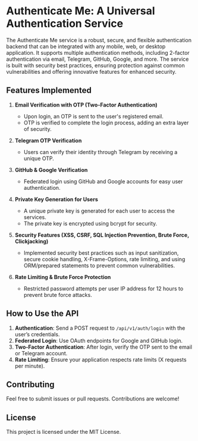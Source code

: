 
# Authenticate Me: A Universal Authentication Service

The Authenticate Me service is a robust, secure, and flexible authentication backend that can be integrated with any mobile, web, or desktop application. It supports multiple authentication methods, including 2-factor authentication via email, Telegram, GitHub, Google, and more. The service is built with security best practices, ensuring protection against common vulnerabilities and offering innovative features for enhanced security.

## Features Implemented

1. **Email Verification with OTP (Two-Factor Authentication)**  
   - Upon login, an OTP is sent to the user's registered email.  
   - OTP is verified to complete the login process, adding an extra layer of security.

2. **Telegram OTP Verification**  
   - Users can verify their identity through Telegram by receiving a unique OTP.

3. **GitHub & Google Verification**  
   - Federated login using GitHub and Google accounts for easy user authentication.

4. **Private Key Generation for Users**  
   - A unique private key is generated for each user to access the services.  
   - The private key is encrypted using bcrypt for security.

5. **Security Features (XSS, CSRF, SQL Injection Prevention, Brute Force, Clickjacking)**  
   - Implemented security best practices such as input sanitization, secure cookie handling, X-Frame-Options, rate limiting, and using ORM/prepared statements to prevent common vulnerabilities.

6. **Rate Limiting & Brute Force Protection**  
   - Restricted password attempts per user IP address for 12 hours to prevent brute force attacks.

## How to Use the API

1. **Authentication**: Send a POST request to `/api/v1/auth/login` with the user’s credentials.
2. **Federated Login**: Use OAuth endpoints for Google and GitHub login.
3. **Two-Factor Authentication**: After login, verify the OTP sent to the email or Telegram account.
4. **Rate Limiting**: Ensure your application respects rate limits (X requests per minute).

## Contributing
Feel free to submit issues or pull requests. Contributions are welcome!

## License
This project is licensed under the MIT License.
